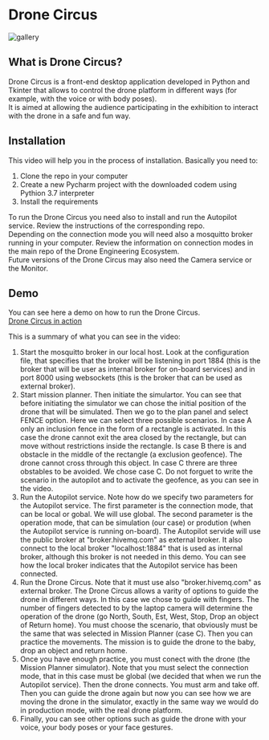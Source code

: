 # Drone Circus 
![gallery](https://user-images.githubusercontent.com/100842082/209651156-2c3cd627-aecb-4f25-bc12-530bbab7edde.png)


## What is Drone Circus?
Drone Circus is a front-end desktop application developed in Python and Tkinter that allows to control the drone platform in different ways (for example, with the voice or with body poses).  
It is aimed at allowing the audience participating in the exhibition to interact with the drone in a safe and fun way.


## Installation
This video will help you in the process of installation. Basically you need to:   
1. Clone the repo in your computer
2. Create a new Pycharm project with the downloaded codem using Pythion 3.7 interpreter
3. Install the requirements
   
To run the Drone Circus you need also to install and run the Autopilot service. Review the instructions of the corresponding repo.  
Depending on the connection mode you will need also a mosquitto broker running in your computer. Review the information on connection modes in the main repo of the Drone Engineering Ecosystem.  
Future versions of the Drone Circus may also need the Camera service or the Monitor.   

## Demo
You can see here a demo on how to run the Drone Circus.    
[Drone Circus in action](https://youtu.be/THVDBR6tlTI)    

This is a summary of what you can see in the video:  
1. Start the mosquitto broker in our local host. Look at the configuration file, that specifies that the broker will be listening in port 1884 (this is the broker that will be user as internal broker for on-board services) and in port 8000 using websockets (this is the broker that can be used as external broker).  
2. Start mission planner. Then initiate the simulartor. You can see that before initiating the simulator we can chose the initial position of the drone that will be simulated. Then we go to the plan panel and select FENCE option. Here we can select three possible scenarios. In case A only an inclusion fence in the form of a rectangle is activated. In this case the drone cannot exit the area closed by the rectangle, but can move without restrictions inside the rectangle. Is case B there is and obstacle in the middle of the rectangle (a exclusion geofence). The drone cannot cross through this object. In case C threre are three obstables to be avoided. We chose case C. Do not forguet to write the scenario in the autopilot and to activate the geofence, as you can see in the video.
3. Run the Autopilot service. Note how do we specify two parameters for the Autopilot service. The first parameter is the connection mode, that can be local or gobal. We will use global. The second parameter is the operation mode, that can be simulation (our case) or prodution (when the Autopilot service is running on-board). The Autopilot servide will use the public broker at "broker.hivemq.com" as external broker. It also connect to the local broker "localhost:1884" that is used as internal broker, although this broker is not needed in this demo. You can see how the local broker indicates that the Autopilot service has been connected.
4. Run the Drone Circus. Note that it must use also "broker.hivemq.com" as external broker. The Drone Circus allows a varity of options to guide the drone in different ways. In this case we chose to guide with fingers. The number of fingers detected to by the laptop camera will determine the operation of the drone (go North, South, Est, West, Stop, Drop an object of Return home). You must choose the scenario, that obviously must be the same that was selected in Mission Planner (case C). Then you can practice the movements. The mission is to guide the drone to the baby, drop an object and return home. 
5. Once you have enough practice, you must conect with the drone (the Mission Planner simulator). Note that you must select the connection mode, that in this case must be global (we decided that when we run the Autopilot service). Then the drone connects. You must arm and take off. Then you can guide the drone again but now you can see how we are moving the drone in the simulator, exactly in the same way we would do in production mode, with the real drone platform.
5. Finally, you can see other options such as guide the drone with your voice, your body poses or your face gestures.




